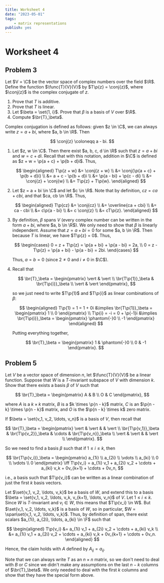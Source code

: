 ```yaml
---
title: Worksheet 4
date: "2023-05-01"
tags:
    - matrix representations
publish: yes
---
```


# Worksheet 4

## Problem 3

Let $V = \C$ be the vector space of complex numbers over the field $\R$. Define the function $\func{T}{V}{V}$ by $T\p{z} = \conj{z}$, where $\conj{z}$ is the complex conjugate of $z$.

1. Prove that $T$ is additive.
2. Prove that $T$ is linear.
3. Let $\beta = \set{1, i}$. Prove that $\beta$ is a basis of $V$ over $\R$.
4. Compute $\br{T}_\beta$.

<solution>

Complex conjugation is defined as follows: given $z \in \C$, we can always write $z = a + bi$, where $a, b \in \R$. Then

$$
\conj{z} \coloneqq a - bi.
$$

1. Let $z, w \in \C$. Then there exist $a, b, c, d \in \R$ such that $z = a + bi$ and $w = c + di$. Recall that with this notation, addition in $\C$ is defined as $z + w = \p{a + c} + \p{b + d}i$. Thus,

    $$
    \begin{aligned}
      T\p{z + w}
        &= \conj{z + w} \\
        &= \conj{\p{a + c} + \p{b + d}i} \\
        &= a + c - \p{b + d}i \\
        &= \p{a - bi} + \p{c - di} \\
        &= \conj{z} + \conj{w} \\
        &= T\p{z} + T\p{w}.
    \end{aligned}
    $$

2. Let $z = a + bi \in \C$ and let $c \in \R$. Note that by definition, $cz = ca + cbi$, and that $ca, cb \in \R$. Thus,

    $$
    \begin{aligned}
      T\p{cz}
        &= \conj{cz} \\
        &= \overline{ca + cbi} \\
        &= ca - cbi \\
        &= c\p{a - bi} \\
        &= c \conj{z} \\
        &= cT\p{z}.
    \end{aligned}
    $$

3. By definition, $\beta$ spans $V$ (every complex number can be written in the form $a + bi$, where $a, b \in \R$). We only need to show that $\beta$ is linearly independent. Assume that $z = a + bi = 0$ for some $a, b \in \R$. Then because $T$ is linear, we have $T\p{z} = 0$. Thus,

    $$
    \begin{cases}
      0 = z + T\p{z} = \p{a + bi} + \p{a - bi} = 2a, \\
      0 = z - T\p{z} = \p{a + bi} - \p{a - bi} = 2bi.
    \end{cases}
    $$

    Thus, $a = b = 0$ (since $2 \neq 0$ and $i \neq 0$ in $\C$).

4. Recall that

    $$
    \br{T}_\beta
      = \begin{pmatrix}
          \vert & \vert \\
          \br{T\p{1}}_\beta & \br{T\p{i}}_\beta \\
          \vert & \vert
        \end{pmatrix},
    $$

    so we just need to write $T\p{1}$ and $T\p{i}$ as linear combinations of $\beta$:

    $$
    \begin{aligned}
      T\p{1} = 1 = 1 + 0i
        &\implies \br{T\p{1}}_\beta = \begin{pmatrix} 1 \\ 0 \end{pmatrix} \\
      T\p{i} = -i = 0 + \p{-1}i
        &\implies \br{T\p{i}}_\beta = \begin{pmatrix} \phantom{-}0 \\ -1 \end{pmatrix}
    \end{aligned}
    $$

    Putting everything together,

    $$
    \br{T}_\beta
      = \begin{pmatrix}
          1 & \phantom{-}0 \\
          0 & -1
        \end{pmatrix}.
    $$

</solution>

## Problem 5

Let $V$ be a vector space of dimension $n$, let $\func{T}{V}{V}$ be a linear function. Suppose that $W$ is a $T$-invariant subspace of $V$ with dimension $k$. Show that there exists a basis $\beta$ of $V$ such that

$$
\br{T}_\beta = \begin{pmatrix} A & B \\ O & C \end{pmatrix},
$$

where $A$ is a $k \times k$ matrix, $B$ is a $k \times \p{n - k}$ matrix, $C$ is an $\p{n - k} \times \p{n - k}$ matrix, and $O$ is the $\p{n - k} \times k$ zero matrix.

<solution>

If $\beta = \set{v_1, v_2, \ldots, v_n}$ is a basis of $V$, then recall that

$$
\br{T}_\beta
  = \begin{pmatrix}
      \vert & \vert &  & \vert \\
      \br{T\p{v_1}}_\beta & \br{T\p{v_2}}_\beta & \cdots & \br{T\p{v_n}}_\beta \\
      \vert & \vert &  & \vert \\
    \end{pmatrix}.
$$

So we need to find a basis $\beta$ such that if $1 \leq i \leq k$, then

$$
\br{T\p{v_i}}_\beta
  = \begin{pmatrix} a_{1i} \\ a_{2i} \\ \vdots \\ a_{ki} \\ 0 \\ \vdots \\ 0 \end{pmatrix}
  \iff T\p{v_i} = a_{1i} v_1 + a_{2i} v_2 + \cdots + a_{ki} v_k + 0v_{k+1} + \cdots + 0v_n,
$$

i.e., a basis such that $T\p{v_i}$ can be written as a linear combination of just the first $k$ basis vectors.

Let $\set{v_1, v_2, \ldots, v_k}$ be a basis of $W$, and extend this to a basis $\beta = \set{v_1, v_2, \ldots, v_k, v_{k+1}, \ldots, v_n}$ of $V$. Let $1 \leq i \leq k$. Since $W$ is $T$-invariant and $v_i \in W$, this means that $T\p{v_i} \in W$. But $\set{v_1, v_2, \ldots, v_k}$ is a basis of $W$, so in particular, $W = \span\set{v_1, v_2, \ldots, v_k}$. Thus, by definition of span, there exist scalars $a_{1i}, a_{2i}, \ldots, a_{ki} \in \F$ such that

$$
\begin{aligned}
  T\p{v_i}
    &= a_{1i} v_1 + a_{2i} v_2 + \cdots + a_{ki} v_k \\
    &= a_{1i} v_1 + a_{2i} v_2 + \cdots + a_{ki} v_k + 0v_{k+1} + \cdots + 0v_n.
\end{aligned}
$$

Hence, the claim holds with $A$ defined by $A_{ij} = a_{ij}$.

Note that we can always write $T$ as an $n \times n$ matrix, so we don't need to deal with $B$ or $C$ since we didn't make any assumptions on the last $n - k$ columns of $\br{T}_\beta$. We only needed to deal with the first $k$ columns and show that they have the special form above.

</solution>
